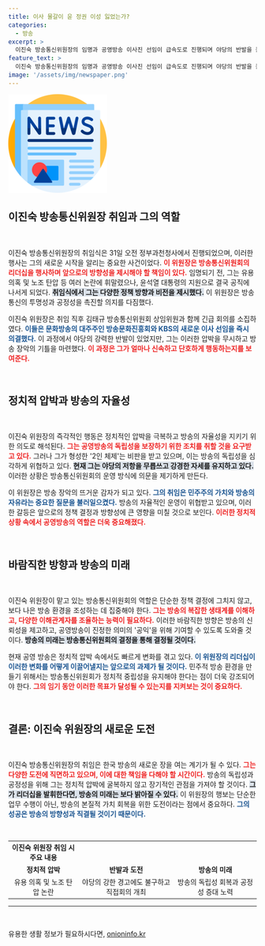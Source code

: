 ```yaml
---
title: 이사 물갈이 윤 정권 이성 잃었는가?
categories:
  - 방송
excerpt: >
  이진숙 방송통신위원장의 임명과 공영방송 이사진 선임이 급속도로 진행되며 야당의 반발을 불러일으키고 있습니다. 대통령의 의도가 뚜렷한 가운데, 방송 장악의 날카로운 그림자가 드리워지고 있습니다. 과연 민주주의는 지켜질까요?
feature_text: >
  이진숙 방송통신위원장의 임명과 공영방송 이사진 선임이 급속도로 진행되며 야당의 반발을 불러일으키고 있습니다. 대통령의 의도가 뚜렷한 가운데, 방송 장악의 날카로운 그림자가 드리워지고 있습니다. 과연 민주주의는 지켜질까요?
image: '/assets/img/newspaper.png'
---
```


<p><img src="/assets/img/newspaper.png" alt="kimp 속보" /></p>

<h2 data-ke-size="size26">이진숙 방송통신위원장 취임과 그의 역할</h2>

<p data-ke-size="size16">&nbsp;</p>

<p>이진숙 방송통신위원장의 취임식은 31일 오전 정부과천청사에서 진행되었으며, 이러한 행사는 그의 새로운 시작을 알리는 중요한 사건이었다. <b><span style="color: #ee2323;">이 위원장은 방송통신위원회의 리더십을 행사하며 앞으로의 방향성을 제시해야 할 책임이 있다.</span></b> 임명되기 전, 그는 유용 의혹 및 노조 탄압 등 여러 논란에 휘말렸으나, 윤석열 대통령의 지원으로 결국 공직에 나서게 되었다. <b><span style="background-color: #21538527;">취임식에서 그는 다양한 정책 방향과 비전을 제시했다.</span></b> 이 위원장은 방송통신의 투명성과 공정성을 촉진할 의지를 다짐했다.</p>

<p>이진숙 위원장은 취임 직후 김태규 방송통신위원회 상임위원과 함께 긴급 회의를 소집하였다. <b><span style="color: #1a5490;">이들은 문화방송의 대주주인 방송문화진흥회와 KBS의 새로운 이사 선임을 즉시 의결했다.</span></b> 이 과정에서 야당의 강력한 반발이 있었지만, 그는 이러한 압박을 무시하고 방송 장악의 기틀을 마련했다. <b><span style="color: #ee2323;">이 과정은 그가 얼마나 신속하고 단호하게 행동하는지를 보여준다.</span></b></p>

<p data-ke-size="size16">&nbsp;</p>

<h2 data-ke-size="size26">정치적 압박과 방송의 자율성</h2>

<p data-ke-size="size16">&nbsp;</p>

<p>이진숙 위원장의 즉각적인 행동은 정치적인 압박을 극복하고 방송의 자율성을 지키기 위한 의도로 해석된다. <b><span style="color: #ee2323;">그는 공영방송의 독립성을 보장하기 위한 조치를 취할 것을 요구받고 있다.</span></b> 그러나 그가 형성한 '2인 체제'는 비판을 받고 있으며, 이는 방송의 독립성을 심각하게 위협하고 있다. <b><span style="background-color: #21538527;">현재 그는 야당의 저항을 무릅쓰고 강경한 자세를 유지하고 있다.</span></b> 이러한 상황은 방송통신위원회의 운영 방식에 의문을 제기하게 만든다.</p>

<p>이 위원장은 방송 장악의 뜨거운 감자가 되고 있다. <b><span style="color: #1a5490;">그의 취임은 민주주의 가치와 방송의 자유라는 중요한 질문을 불러일으켰다.</span></b> 방송의 자율적인 운영이 위협받고 있으며, 이러한 갈등은 앞으로의 정책 결정과 방향성에 큰 영향을 미칠 것으로 보인다. <b><span style="color: #ee2323;">이러한 정치적 상황 속에서 공영방송의 역할은 더욱 중요해졌다.</span></b></p>

<p data-ke-size="size16">&nbsp;</p>

<h2 data-ke-size="size26">바람직한 방향과 방송의 미래</h2>

<p data-ke-size="size16">&nbsp;</p>

<p>이진숙 위원장이 맡고 있는 방송통신위원회의 역할은 단순한 정책 결정에 그치지 않고, 보다 나은 방송 환경을 조성하는 데 집중해야 한다. <b><span style="color: #ee2323;">그는 방송의 복잡한 생태계를 이해하고, 다양한 이해관계자를 조율하는 능력이 필요하다.</span></b> 이러한 바람직한 방향은 방송의 신뢰성을 제고하고, 공영방송이 진정한 의미의 '공익'을 위해 기여할 수 있도록 도와줄 것이다. <b><span style="background-color: #21538527;">방송의 미래는 방송통신위원회의 결정을 통해 결정될 것이다.</span></b> </p>

<p>현재 공영 방송은 정치적 압박 속에서도 빠르게 변화를 겪고 있다. <b><span style="color: #1a5490;">이 위원장의 리더십이 이러한 변화를 어떻게 이끌어낼지는 앞으로의 과제가 될 것이다.</span></b> 민주적 방송 환경을 만들기 위해서는 방송통신위원회가 정치적 중립성을 유지해야 한다는 점이 더욱 강조되어야 한다. <b><span style="color: #ee2323;">그의 임기 동안 이러한 목표가 달성될 수 있는지를 지켜보는 것이 중요하다.</span></b></p>

<p data-ke-size="size16">&nbsp;</p>

<h2 data-ke-size="size26">결론: 이진숙 위원장의 새로운 도전</h2>

<p data-ke-size="size16">&nbsp;</p>

<p>이진숙 방송통신위원장의 취임은 한국 방송의 새로운 장을 여는 계기가 될 수 있다. <b><span style="color: #ee2323;">그는 다양한 도전에 직면하고 있으며, 이에 대한 책임을 다해야 할 시간이다.</span></b> 방송의 독립성과 공정성을 위해 그는 정치적 압박에 굴복하지 않고 장기적인 관점을 가져야 할 것이다. <b><span style="background-color: #21538527;">그가 리더십을 발휘한다면, 방송의 미래는 보다 밝아질 수 있다.</span></b> 이 위원장의 행보는 단순한 업무 수행이 아닌, 방송의 본질적 가치 회복을 위한 도전이라는 점에서 중요하다. <b><span style="color: #1a5490;">그의 성공은 방송의 방향성과 직결될 것이기 때문이다.</span></b> </p>

<p data-ke-size="size16">&nbsp;</p>

<table>
<tr>
<td style="text-align: center; height: 17px;"><b>이진숙 위원장 취임 시 주요 내용</b></td>
</tr>
<tr>
<td style="text-align: center; height: 17px;"><b>정치적 압박</b></td>
<td style="text-align: center; height: 17px;"><b>반발과 도전</b></td>
<td style="text-align: center; height: 17px;"><b>방송의 미래</b></td>
</tr>
<tr>
<td style="text-align: center; height: 17px;">유용 의혹 및 노조 탄압 논란</td>
<td style="text-align: center; height: 17px;">야당의 강한 경고에도 불구하고 직접회의 개최</td>
<td style="text-align: center; height: 17px;">방송의 독립성 회복과 공정성 증대 노력</td>
</tr>
</table>

<hr /> 

<p data-ke-size="size16">&nbsp;</p>
유용한 생활 정보가 필요하시다면, <a href="https://onioninfo.kr" rel="dofollow">onioninfo.kr</a>


